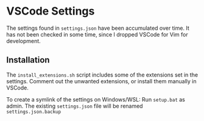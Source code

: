 # VSCode Settings
The settings found in `settings.json` have been accumulated over time.
It has not been checked in some time, since I dropped VSCode for Vim for
development.

## Installation
The `install_extensions.sh` script includes some of the extensions set
in the settings. Comment out the unwanted extensions, or install them
manually in VSCode.

To create a symlink of the settings on Windows/WSL: Run `setup.bat` as
admin. The existing `settings.json` file will be renamed
`settings.json.backup`

